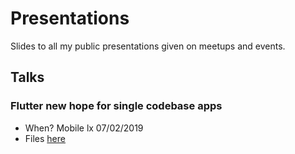 # Presentations

Slides to all my public presentations given on meetups and events.

## Talks

### Flutter new hope for single codebase apps

- When? Mobile lx 07/02/2019
- Files [here](/flutter-new-hope-for-single-codebase-apps)
